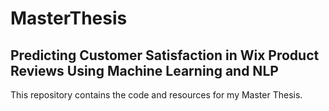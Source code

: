 # MasterThesis

## Predicting Customer Satisfaction in Wix Product Reviews Using Machine Learning and NLP

This repository contains the code and resources for my Master Thesis.

